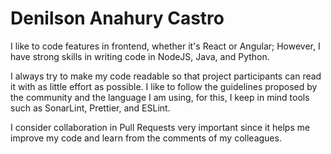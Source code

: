 # Denilson Anahury Castro
I like to code features in frontend, whether it's React or Angular; However, I have strong skills in writing code in NodeJS, Java, and Python.

I always try to make my code readable so that project participants can read it with as little effort as possible. I like to follow the guidelines proposed by the community and the language I am using, for this, I keep in mind tools such as SonarLint, Prettier, and ESLint.

I consider collaboration in Pull Requests very important since it helps me improve my code and learn from the comments of my colleagues.
